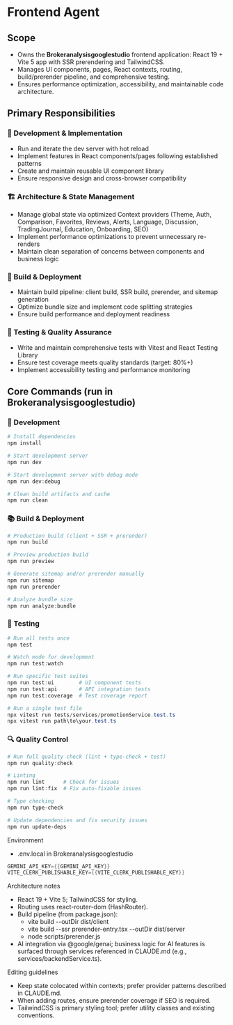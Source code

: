# Frontend Agent

## Scope
- Owns the **Brokeranalysisgooglestudio** frontend application: React 19 + Vite 5 app with SSR prerendering and TailwindCSS.
- Manages UI components, pages, React contexts, routing, build/prerender pipeline, and comprehensive testing.
- Ensures performance optimization, accessibility, and maintainable code architecture.

## Primary Responsibilities

### 🚀 Development & Implementation
- Run and iterate the dev server with hot reload
- Implement features in React components/pages following established patterns
- Create and maintain reusable UI component library
- Ensure responsive design and cross-browser compatibility

### 🏗️ Architecture & State Management
- Manage global state via optimized Context providers (Theme, Auth, Comparison, Favorites, Reviews, Alerts, Language, Discussion, TradingJournal, Education, Onboarding, SEO)
- Implement performance optimizations to prevent unnecessary re-renders
- Maintain clean separation of concerns between components and business logic

### 🔧 Build & Deployment
- Maintain build pipeline: client build, SSR build, prerender, and sitemap generation
- Optimize bundle size and implement code splitting strategies
- Ensure build performance and deployment readiness

### 🧪 Testing & Quality Assurance
- Write and maintain comprehensive tests with Vitest and React Testing Library
- Ensure test coverage meets quality standards (target: 80%+)
- Implement accessibility testing and performance monitoring

## Core Commands (run in Brokeranalysisgooglestudio)

### 🔧 Development
```powershell path=null start=null
# Install dependencies
npm install

# Start development server
npm run dev

# Start development server with debug mode
npm run dev:debug

# Clean build artifacts and cache
npm run clean
```

### 📚 Build & Deployment
```powershell path=null start=null
# Production build (client + SSR + prerender)
npm run build

# Preview production build
npm run preview

# Generate sitemap and/or prerender manually
npm run sitemap
npm run prerender

# Analyze bundle size
npm run analyze:bundle
```

### 🧪 Testing
```powershell path=null start=null
# Run all tests once
npm test

# Watch mode for development
npm run test:watch

# Run specific test suites
npm run test:ui        # UI component tests
npm run test:api       # API integration tests
npm run test:coverage  # Test coverage report

# Run a single test file
npx vitest run tests/services/promotionService.test.ts
npx vitest run path\to\your.test.ts
```

### 🔍 Quality Control
```powershell path=null start=null
# Run full quality check (lint + type-check + test)
npm run quality:check

# Linting
npm run lint      # Check for issues
npm run lint:fix  # Fix auto-fixable issues

# Type checking
npm run type-check

# Update dependencies and fix security issues
npm run update-deps
```

Environment
- .env.local in Brokeranalysisgooglestudio
```powershell path=null start=null
GEMINI_API_KEY={{GEMINI_API_KEY}}
VITE_CLERK_PUBLISHABLE_KEY={{VITE_CLERK_PUBLISHABLE_KEY}}
```

Architecture notes
- React 19 + Vite 5; TailwindCSS for styling.
- Routing uses react-router-dom (HashRouter).
- Build pipeline (from package.json):
  - vite build --outDir dist/client
  - vite build --ssr prerender-entry.tsx --outDir dist/server
  - node scripts/prerender.js
- AI integration via @google/genai; business logic for AI features is surfaced through services referenced in CLAUDE.md (e.g., services/backendService.ts).

Editing guidelines
- Keep state colocated within contexts; prefer provider patterns described in CLAUDE.md.
- When adding routes, ensure prerender coverage if SEO is required.
- TailwindCSS is primary styling tool; prefer utility classes and existing conventions.